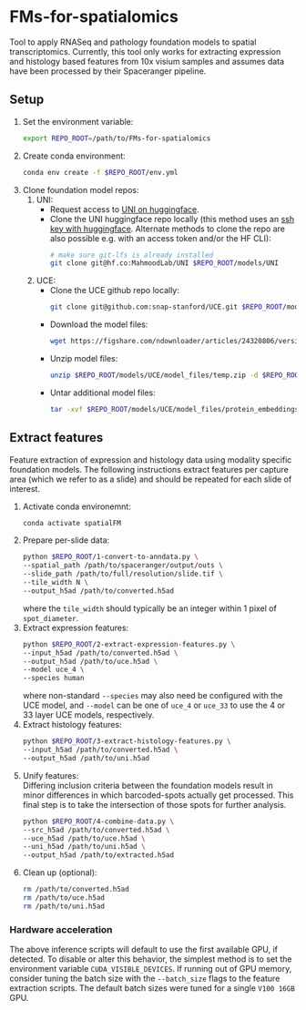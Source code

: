 # FMs-for-spatialomics
Tool to apply RNASeq and pathology foundation models to spatial transcriptomics. Currently, this tool only works for extracting expression and histology based features from 10x visium samples and assumes data have been processed by their Spaceranger pipeline.

## Setup
1. Set the environment variable:
    ```bash
    export REPO_ROOT=/path/to/FMs-for-spatialomics
    ```
1. Create conda environment:
    ```bash
    conda env create -f $REPO_ROOT/env.yml
    ```
1. Clone foundation model repos:
    1. UNI:
        * Request access to [UNI on huggingface](https://huggingface.co/MahmoodLab/UNI).
        * Clone the UNI huggingface repo locally (this method uses an [ssh key with huggingface](https://huggingface.co/settings/keys). Alternate methods to clone the repo are also possible e.g. with an access token and/or the HF CLI):
            ```bash
            # make sure git-lfs is already installed
            git clone git@hf.co:MahmoodLab/UNI $REPO_ROOT/models/UNI
            ```
    1. UCE:
        * Clone the UCE github repo locally:
            ```bash
            git clone git@github.com:snap-stanford/UCE.git $REPO_ROOT/models/UCE
            ```
        * Download the model files:
            ```bash
            wget https://figshare.com/ndownloader/articles/24320806/versions/5 -O $REPO_ROOT/models/UCE/model_files/temp.zip
            ```
        * Unzip model files:
            ```bash
            unzip $REPO_ROOT/models/UCE/model_files/temp.zip -d $REPO_ROOT/models/UCE/model_files
            ```
        * Untar additional model files:
            ```bash
            tar -xvf $REPO_ROOT/models/UCE/model_files/protein_embeddings.tar.gz -C $REPO_ROOT/models/UCE/model_files
            ```
## Extract features
Feature extraction of expression and histology data using modality specific foundation models. The following instructions extract features per capture area (which we refer to as a slide) and should be repeated for each slide of interest.
1. Activate conda environemnt:
    ```bash
    conda activate spatialFM
    ```
1. Prepare per-slide data:
    ```bash
    python $REPO_ROOT/1-convert-to-anndata.py \
    --spatial_path /path/to/spaceranger/output/outs \
    --slide_path /path/to/full/resolution/slide.tif \
    --tile_width N \
    --output_h5ad /path/to/converted.h5ad
    ```
    where the `tile_width` should typically be an integer within 1 pixel of `spot_diameter`.
1. Extract expression features:
    ```bash
    python $REPO_ROOT/2-extract-expression-features.py \
    --input_h5ad /path/to/converted.h5ad \
    --output_h5ad /path/to/uce.h5ad \
    --model uce_4 \
    --species human
    ```
    where non-standard `--species` may also need be configured with the UCE model, and `--model` can be one of `uce_4` or `uce_33` to use the 4 or 33 layer UCE models, respectively. 
1. Extract histology features:
    ```bash
    python $REPO_ROOT/3-extract-histology-features.py \
    --input_h5ad /path/to/converted.h5ad \
    --output_h5ad /path/to/uni.h5ad
    ```
1. Unify features:  
Differing inclusion criteria between the foundation models result in minor differences in which barcoded-spots actually get processed. This final step is to take the intersection of those spots for further analysis.
    ```bash
    python $REPO_ROOT/4-combine-data.py \
    --src_h5ad /path/to/converted.h5ad \
    --uce_h5ad /path/to/uce.h5ad \
    --uni_h5ad /path/to/uni.h5ad \
    --output_h5ad /path/to/extracted.h5ad
    ```
1. Clean up (optional):
    ```bash
    rm /path/to/converted.h5ad
    rm /path/to/uce.h5ad
    rm /path/to/uni.h5ad
    ```

### Hardware acceleration
The above inference scripts will default to use the first available GPU, if detected. To disable or alter this behavior, the simplest method is to set the environment variable `CUDA_VISIBLE_DEVICES`. If running out of GPU memory, consider tuning the batch size with the `--batch_size` flags to the feature extraction scripts. The default batch sizes were tuned for a single `V100 16GB` GPU.